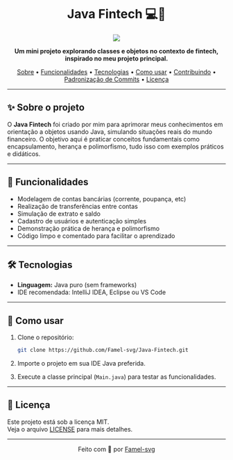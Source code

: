 <h1 align="center">Java Fintech 💻💸</h1>

<p align="center">
  <img src="https://img.shields.io/badge/Java-ED8B00?style=for-the-badge&logo=java&logoColor=white"/>
</p>

<p align="center">
  <b>Um mini projeto explorando classes e objetos no contexto de fintech, inspirado no meu projeto principal.</b>
</p>

<p align="center">
 <a href="#-sobre-o-projeto">Sobre</a> •
 <a href="#-funcionalidades">Funcionalidades</a> •
 <a href="#-tecnologias">Tecnologias</a> •
 <a href="#-como-usar">Como usar</a> •
 <a href="#-contribuindo">Contribuindo</a> •
 <a href="#-padronização-de-commits">Padronização de Commits</a> •
 <a href="#-licença">Licença</a>
</p>

---

## ✨ Sobre o projeto

O **Java Fintech** foi criado por mim para aprimorar meus conhecimentos em orientação a objetos usando Java, simulando situações reais do mundo financeiro. O objetivo aqui é praticar conceitos fundamentais como encapsulamento, herança e polimorfismo, tudo isso com exemplos práticos e didáticos.

---

## 🚀 Funcionalidades

- Modelagem de contas bancárias (corrente, poupança, etc)
- Realização de transferências entre contas
- Simulação de extrato e saldo
- Cadastro de usuários e autenticação simples
- Demonstração prática de herança e polimorfismo
- Código limpo e comentado para facilitar o aprendizado

---

## 🛠 Tecnologias

- **Linguagem:** Java puro (sem frameworks)
- IDE recomendada: IntelliJ IDEA, Eclipse ou VS Code

---

## 🏁 Como usar

1. Clone o repositório:
   ```bash
   git clone https://github.com/Famel-svg/Java-Fintech.git
   ```

2. Importe o projeto em sua IDE Java preferida.

3. Execute a classe principal (`Main.java`) para testar as funcionalidades.

---

## 📄 Licença

Este projeto está sob a licença MIT.  
Veja o arquivo [LICENSE](./LICENSE) para mais detalhes.

---

<p align="center">
  Feito com 💙 por <a href="https://github.com/Famel-svg">Famel-svg</a>
</p>
